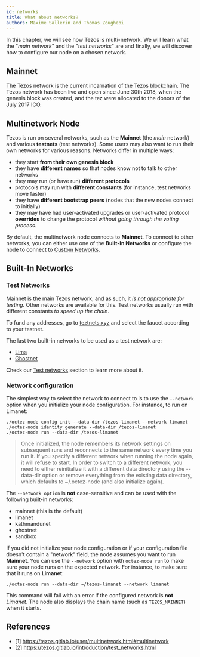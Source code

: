 ```yaml
---
id: networks
title: What about networks?
authors: Maxime Sallerin and Thomas Zoughebi
---
```


In this chapter, we will see how Tezos is multi-network. We will learn what the "*main network*" and the "*test networks*" are and finally, we will discover how to configure our node on a chosen network.

## Mainnet

The Tezos network is the current incarnation of the Tezos blockchain. The Tezos network has been live and open since June 30th 2018, when the genesis block was created, and the tez were allocated to the donors of the July 2017 ICO.

## Multinetwork Node

Tezos is run on several networks, such as the **Mainnet** (the *main* network) and various **testnets** (test networks). Some users may also want to run their own networks for various reasons. Networks differ in multiple ways:

- they start **from their own genesis block**
- they have **different names** so that nodes know not to talk to other networks
- they may run (or have run) **different protocols**
- protocols may run with **different constants** (for instance, test networks move faster)
- they have **different bootstrap peers** (nodes that the new nodes connect to initially)
- they may have had user-activated upgrades or user-activated protocol **overrides** to change the protocol *without going through the voting process*.

By default, the multinetwork node connects to **Mainnet**. To connect to other networks, you can either use one of the **Built-In Networks** or configure the node to connect to [Custom Networks](https://tezos.gitlab.io/user/multinetwork.html#custom-networks).

## Built-In Networks

### Test Networks

Mainnet is the main Tezos network, and as such, it *is not appropriate for testing*. Other networks are available for this. Test networks usually run with different constants *to speed up the chain*.

To fund any addresses, go to [teztnets.xyz](https://teztnets.xyz/) and select the faucet according to your testnet.

The last two built-in networks to be used as a test network are:

- [Lima](https://teztnets.xyz/limanet-about)
- [Ghostnet](https://teztnets.xyz/ghostnet-about)

Check our [Test networks](../../tezos-basics/test_networks/test_networks.md) section to learn more about it.

### Network configuration

The simplest way to select the network to connect to is to use the `--network` option when you initialize your node configuration. For instance, to run on Limanet:

```shell
./octez-node config init --data-dir /tezos-limanet --network limanet
./octez-node identity generate --data-dir /tezos-limanet
./octez-node run --data-dir /tezos-limanet
```

> Once initialized, the node remembers its network settings on subsequent runs and reconnects to the same network every time you run it. If you specify a different network when running the node again, it will refuse to start. In order to switch to a different network, you need to either reinitialize it with a different data directory using the --data-dir option or remove everything from the existing data directory, which defaults to ~/.octez-node (and also initialize again).

The `--network option` is **not** case-sensitive and can be used with the following built-in networks:

- mainnet (this is the default)
- limanet
- kathmandunet
- ghostnet
- sandbox

If you did not initialize your node configuration or if your configuration file doesn't contain a "network" field, the node assumes you want to run **Mainnet**. You can use the `--network` option with `octez-node run` to make sure your node runs on the expected network. For instance, to make sure that it runs on **Limanet**:

```shell
./octez-node run --data-dir ~/tezos-limanet --network limanet
```

This command will fail with an error if the configured network is **not** *Limanet*. The node also displays the chain name (such as `TEZOS_MAINNET`) when it starts.

## References

- [1] https://tezos.gitlab.io/user/multinetwork.html#multinetwork
- [2] https://tezos.gitlab.io/introduction/test_networks.html

